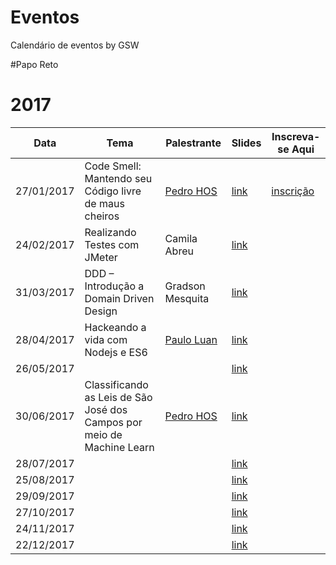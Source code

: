 Eventos
===

Calendário de eventos by GSW

#Papo Reto

# 2017 #

Data          | Tema          | Palestrante   | Slides		| Inscreva-se Aqui 
------------- | ------------- | ------------- |-------------|-------------
27/01/2017    | Code Smell: Mantendo seu Código livre de maus cheiros          | [Pedro HOS](http://github.com/pedro-hos)      | [link](http://www.slideshare.net/pedrosjc/code-smell-gsw)| [inscrição](#)
24/02/2017    | Realizando Testes com JMeter |   Camila Abreu    | [link](#) |
31/03/2017    | DDD – Introdução a Domain Driven Design         |     Gradson Mesquita  | [link](#) |
28/04/2017    | Hackeando a vida com Nodejs e ES6          |   [Paulo Luan](http://github.com/pauloluan)    | [link](#) |
26/05/2017    |           |       | [link](#) |
30/06/2017    | Classificando as Leis de São José dos Campos por meio de Machine Learn          |   [Pedro HOS](http://github.com/pedro-hos)    | [link](#) |
28/07/2017    |           |       | [link](#) |
25/08/2017    |           |       | [link](#) |
29/09/2017    |           |       | [link](#) |
27/10/2017    |           |       | [link](#) |
24/11/2017    |           |       | [link](#) |
22/12/2017    |           |       | [link](#) |
